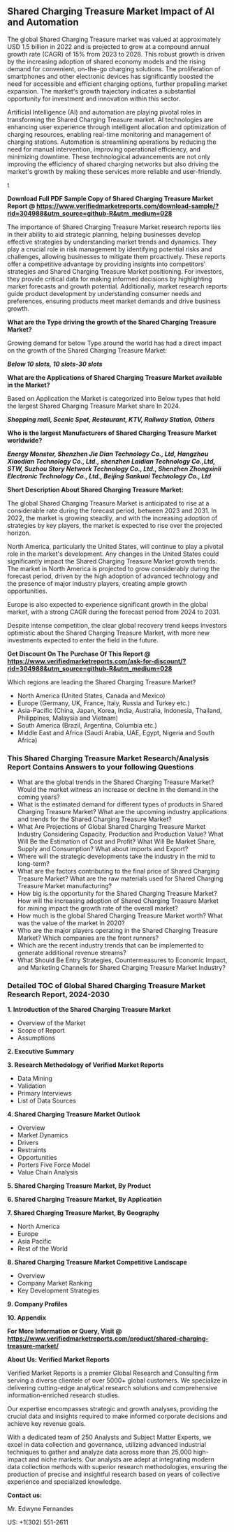 <h2>Shared Charging Treasure Market Impact of AI and Automation</h2><p>The global Shared Charging Treasure market was valued at approximately USD 1.5 billion in 2022 and is projected to grow at a compound annual growth rate (CAGR) of 15% from 2023 to 2028. This robust growth is driven by the increasing adoption of shared economy models and the rising demand for convenient, on-the-go charging solutions. The proliferation of smartphones and other electronic devices has significantly boosted the need for accessible and efficient charging options, further propelling market expansion. The market's growth trajectory indicates a substantial opportunity for investment and innovation within this sector.</p><p>Artificial Intelligence (AI) and automation are playing pivotal roles in transforming the Shared Charging Treasure market. AI technologies are enhancing user experience through intelligent allocation and optimization of charging resources, enabling real-time monitoring and management of charging stations. Automation is streamlining operations by reducing the need for manual intervention, improving operational efficiency, and minimizing downtime. These technological advancements are not only improving the efficiency of shared charging networks but also driving the market's growth by making these services more reliable and user-friendly.</p>t</p><p id="" class=""><strong>Download Full PDF Sample Copy of Shared Charging Treasure Market Report @ <a href="https://www.verifiedmarketreports.com/download-sample/?rid=304988&utm_source=github-R&utm_medium=028" target="_blank">https://www.verifiedmarketreports.com/download-sample/?rid=304988&utm_source=github-R&utm_medium=028</a></strong></p><p>The importance of&nbsp;Shared Charging Treasure Market research reports lies in their ability to aid strategic planning, helping businesses develop effective strategies by understanding market trends and dynamics. They play a crucial role in risk management by identifying potential risks and challenges, allowing businesses to mitigate them proactively. These reports offer a competitive advantage by providing insights into competitors' strategies and Shared Charging Treasure Market positioning. For investors, they provide critical data for making informed decisions by highlighting market forecasts and growth potential. Additionally, market research reports guide product development by understanding consumer needs and preferences, ensuring products meet market demands and drive business growth.</p><p><strong>What are the&nbsp;Type driving the growth of the Shared Charging Treasure Market?</strong></p><p id="" class="">Growing demand for below Type around the world has had a direct impact on the growth of the Shared Charging Treasure Market:</p><em><strong>Below 10 slots, 10 slots-30 slots</strong></em></p><strong>What are the&nbsp;Applications&nbsp;of Shared Charging Treasure Market available in the Market?</strong></p><p id="" class="">Based on Application the Market is categorized into Below types that held the largest Shared Charging Treasure Market share In 2024.</p><em><strong>Shopping mall, Scenic Spot, Restaurant, KTV, Railway Station, Others</strong></em></p><strong>Who is the largest Manufacturers of Shared Charging Treasure Market worldwide?</strong></p><p><em><strong>Energy Monster, Shenzhen Jie Dian Technology Co., Ltd, Hangzhou Xiaodian Technology Co., Ltd., shenzhen Laidian Technology Co.,Ltd, STW, Suzhou Story Network Technology Co., Ltd., Shenzhen Zhongxinli Electronic Technology Co., Ltd., Beijing Sankuai Technology Co., Ltd</strong></em></p><p id="" class=""><strong>Short Description About Shared Charging Treasure Market:</strong></p><p>The global Shared Charging Treasure Market is anticipated to rise at a considerable rate during the forecast period, between 2023 and 2031. In 2022, the market is growing steadily, and with the increasing adoption of strategies by key players, the market is expected to rise over the projected horizon.</p><p>North America, particularly the United States, will continue to play a pivotal role in the market's development. Any changes in the United States could significantly impact the Shared Charging Treasure Market growth trends. The market in North America is projected to grow considerably during the forecast period, driven by the high adoption of advanced technology and the presence of major industry players, creating ample growth opportunities.</p><p>Europe is also expected to experience significant growth in the global market, with a strong CAGR during the forecast period from 2024 to 2031.</p><p>Despite intense competition, the clear global recovery trend keeps investors optimistic about the Shared Charging Treasure Market, with more new investments expected to enter the field in the future.</p><p id="" class=""><strong>Get Discount On The Purchase Of This Report @ <a href="https://www.verifiedmarketreports.com/ask-for-discount/?rid=304988&utm_source=github-R&utm_medium=028" target="_blank">https://www.verifiedmarketreports.com/ask-for-discount/?rid=304988&utm_source=github-R&utm_medium=028</a></strong></p>Which regions are leading the Shared Charging Treasure Market?</p><ul><li>North America (United States, Canada and Mexico)</li><li>Europe (Germany, UK, France, Italy, Russia and Turkey etc.)</li><li>Asia-Pacific (China, Japan, Korea, India, Australia, Indonesia, Thailand, Philippines, Malaysia and Vietnam)</li><li>South America (Brazil, Argentina, Columbia etc.)</li><li>Middle East and Africa (Saudi Arabia, UAE, Egypt, Nigeria and South Africa)</li></ul><h3 id="" class="">This Shared Charging Treasure Market Research/Analysis Report Contains Answers to your following Questions</h3><ul><li>What are the global trends in the Shared Charging Treasure Market? Would the market witness an increase or decline in the demand in the coming years?</li><li>What is the estimated demand for different types of products in Shared Charging Treasure Market? What are the upcoming industry applications and trends for the Shared Charging Treasure Market?</li><li>What Are Projections of Global Shared Charging Treasure Market Industry Considering Capacity, Production and Production Value? What Will Be the Estimation of Cost and Profit? What Will Be Market Share, Supply and Consumption? What about imports and Export?</li><li>Where will the strategic developments take the industry in the mid to long-term?</li><li>What are the factors contributing to the final price of Shared Charging Treasure Market? What are the raw materials used for Shared Charging Treasure Market manufacturing?</li><li>How big is the opportunity for the Shared Charging Treasure Market? How will the increasing adoption of Shared Charging Treasure Market for mining impact the growth rate of the overall market?</li><li>How much is the global Shared Charging Treasure Market worth? What was the value of the market In 2020?</li><li>Who are the major players operating in the Shared Charging Treasure Market? Which companies are the front runners?</li><li>Which are the recent industry trends that can be implemented to generate additional revenue streams?</li><li>What Should Be Entry Strategies, Countermeasures to Economic Impact, and Marketing Channels for Shared Charging Treasure Market Industry?</li></ul><h3 id="" class="">Detailed TOC of Global Shared Charging Treasure Market Research Report, 2024-2030</h3><p id="" class=""><strong>1. Introduction of the Shared Charging Treasure Market</strong></p><ul><li>Overview of the Market</li><li>Scope of Report</li><li>Assumptions</li></ul><p id="" class=""><strong>2. Executive Summary</strong></p><p id="" class=""><strong>3. Research Methodology of Verified Market Reports</strong></p><ul><li>Data Mining</li><li>Validation</li><li>Primary Interviews</li><li>List of Data Sources</li></ul><p id="" class=""><strong>4. Shared Charging Treasure Market Outlook</strong></p><ul><li>Overview</li><li>Market Dynamics</li><li>Drivers</li><li>Restraints</li><li>Opportunities</li><li>Porters Five Force Model</li><li>Value Chain Analysis</li></ul><p id="" class=""><strong>5. Shared Charging Treasure Market, By Product</strong></p><p id="" class=""><strong>6. Shared Charging Treasure Market, By Application</strong></p><p id="" class=""><strong>7. Shared Charging Treasure Market, By Geography</strong></p><ul><li>North America</li><li>Europe</li><li>Asia Pacific</li><li>Rest of the World</li></ul><p id="" class=""><strong>8. Shared Charging Treasure Market Competitive Landscape</strong></p><ul><li>Overview</li><li>Company Market Ranking</li><li>Key Development Strategies</li></ul><p id="" class=""><strong>9. Company Profiles</strong></p><p id="" class=""><strong>10. Appendix</strong></p><p id="" class=""><strong>For More Information or Query, Visit @ <a href="https://www.verifiedmarketreports.com/product/shared-charging-treasure-market/" target="_blank">https://www.verifiedmarketreports.com/product/shared-charging-treasure-market/</a></strong></p><p id="" class=""><strong>About Us: Verified Market Reports</strong></p><p id="" class="">Verified Market Reports is a premier Global Research and Consulting firm serving a diverse clientele of over 5000+ global customers. We specialize in delivering cutting-edge analytical research solutions and comprehensive information-enriched research studies.</p><p id="" class="">Our expertise encompasses strategic and growth analyses, providing the crucial data and insights required to make informed corporate decisions and achieve key revenue goals.</p><p id="" class="">With a dedicated team of 250 Analysts and Subject Matter Experts, we excel in data collection and governance, utilizing advanced industrial techniques to gather and analyze data across more than 25,000 high-impact and niche markets. Our analysts are adept at integrating modern data collection methods with superior research methodologies, ensuring the production of precise and insightful research based on years of collective experience and specialized knowledge.</p><p id="" class=""><strong>Contact us:</strong></p><p id="" class="">Mr. Edwyne Fernandes</p><p id="" class="">US: +1(302) 551-2611</p>